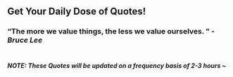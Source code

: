 ## Get Your Daily Dose of Quotes!
### <q>The more we value things, the less we value ourselves. </q> -<em>Bruce Lee</em> <br><br>
##### NOTE: These Quotes will be updated on a frequency basis of 2-3 hours ~
